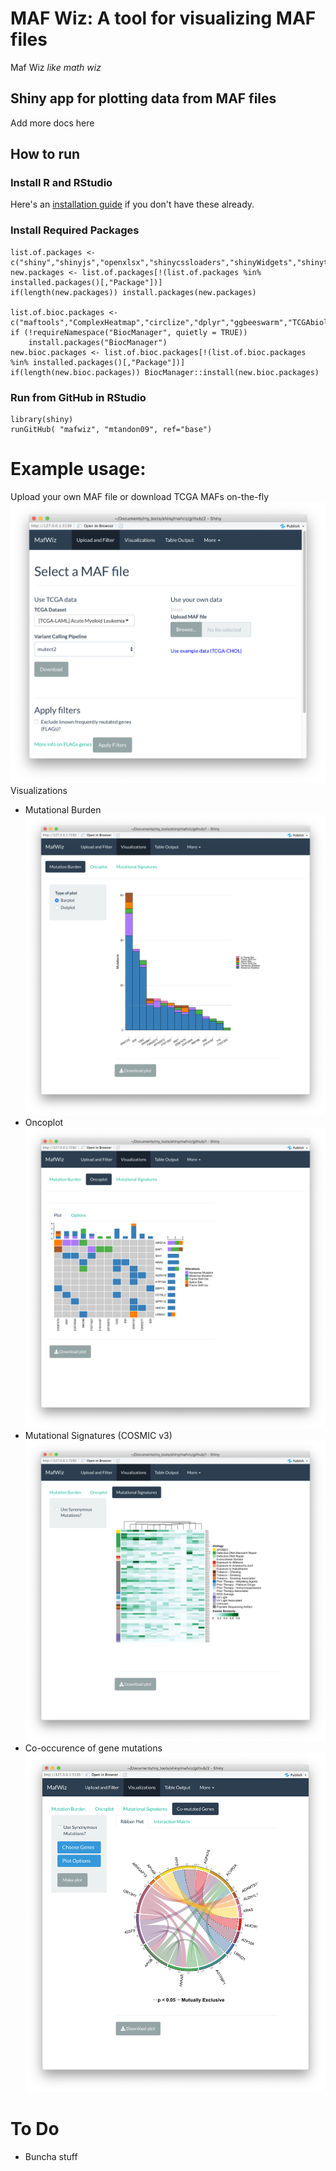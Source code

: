 # MAF Wiz: A tool for visualizing MAF files
Maf Wiz *like math wiz*
 
## Shiny app for plotting data from MAF files
Add more docs here
 
## How to run
### Install R and RStudio
Here's an [installation guide](http://www.sthda.com/english/wiki/installing-r-and-rstudio-easy-r-programming) if you don't have these already.

### Install Required Packages
```
list.of.packages <- c("shiny","shinyjs","openxlsx","shinycssloaders","shinyWidgets","shinythemes","RColorBrewer","ggplot2","reshape2","colourpicker")
new.packages <- list.of.packages[!(list.of.packages %in% installed.packages()[,"Package"])]
if(length(new.packages)) install.packages(new.packages)

list.of.bioc.packages <- c("maftools","ComplexHeatmap","circlize","dplyr","ggbeeswarm","TCGAbiolinks","NMF","MutationalPatterns","BSgenome.Hsapiens.UCSC.hg38","BSgenome.Hsapiens.UCSC.hg19")
if (!requireNamespace("BiocManager", quietly = TRUE))
    install.packages("BiocManager")
new.bioc.packages <- list.of.bioc.packages[!(list.of.bioc.packages %in% installed.packages()[,"Package"])]
if(length(new.bioc.packages)) BiocManager::install(new.bioc.packages)
```

### Run from GitHub in RStudio
```
library(shiny)
runGitHub( "mafwiz", "mtandon09", ref="base")
```

# Example usage:
Upload your own MAF file or download TCGA MAFs on-the-fly
   ![alt text](screenshots/landing.png "Select MAF")
Visualizations
   - Mutational Burden
    ![alt text](screenshots/burden.png "Burden Plot")
   - Oncoplot
    ![alt text](screenshots/oncoplot.png "Burden Plot")
   - Mutational Signatures (COSMIC v3)
    ![alt text](screenshots/mutational_signatures.png "Burden Plot")
   - Co-occurence of gene mutations
    ![alt text](screenshots/comut_genes.png "Burden Plot")


# To Do
- Buncha stuff
